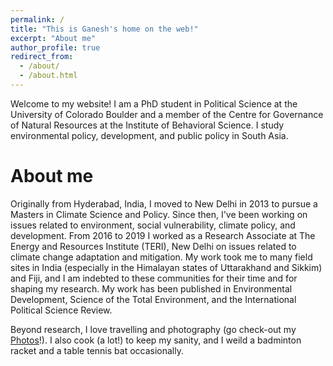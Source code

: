 ```yaml
---
permalink: /
title: "This is Ganesh's home on the web!"
excerpt: "About me"
author_profile: true
redirect_from: 
  - /about/
  - /about.html
---
```


Welcome to my website! I am a PhD student in Political Science at the University of Colorado Boulder and a member of the Centre for Governance of Natural Resources at the Institute of Behavioral Science. I study environmental policy, development, and public policy in South Asia.


About me
======
Originally from Hyderabad, India, I moved to New Delhi in 2013 to pursue a Masters in Climate Science and Policy. Since then, I've been working on issues related to environment, social vulnerability, climate policy, and development. From 2016 to 2019 I worked as a Research Associate at The Energy and Resources Institute (TERI), New Delhi on issues related to climate change adaptation and mitigation. My work took me to many field sites in India (especially in the Himalayan states of Uttarakhand and Sikkim) and Fiji, and I am indebted to these communities for their time and for shaping my research. My work has been published in Environmental Development, Science of the Total Environment, and the International Political Science Review.

Beyond research, I love travelling and photography (go check-out my [Photos](ganeshgorti.github.io/photos/)!). I also cook (a lot!) to keep my sanity, and I weild a badminton racket and a table tennis bat occasionally. 
